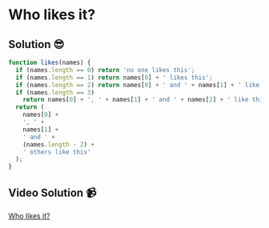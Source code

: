 # Who likes it?

## Solution 😎

```javascript
function likes(names) {
  if (names.length == 0) return 'no one likes this';
  if (names.length == 1) return names[0] + ' likes this';
  if (names.length == 2) return names[0] + ' and ' + names[1] + ' like this';
  if (names.length == 3)
    return names[0] + ', ' + names[1] + ' and ' + names[2] + ' like this';
  return (
    names[0] +
    ', ' +
    names[1] +
    ' and ' +
    (names.length - 2) +
    ' others like this'
  );
}
```

## Video Solution 📹

[Who likes it?](https://edpuzzle.com/assignments/63c71fb2a82bed412c7f319c/watch)
